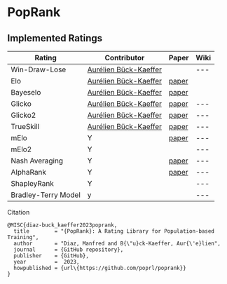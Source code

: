 # PopRank


## Implemented Ratings
| __Rating__ | __Contributor__ | Paper | Wiki
|---|---|---|---|
| Win-Draw-Lose | [Aurélien Bück-Kaeffer](https://github.com/Scezaquer) | |---|
| Elo | [Aurélien Bück-Kaeffer](https://github.com/Scezaquer) | [paper](https://uscf1-nyc1.aodhosting.com/CL-AND-CR-ALL/CL-ALL/1961/1961_06.pdf#page=8)|
| Bayeselo | [Aurélien Bück-Kaeffer](https://github.com/Scezaquer)| [paper](http://personal.psu.edu/drh20/papers/bt.pdf)|
| Glicko | [Aurélien Bück-Kaeffer](https://github.com/Scezaquer) | [paper](http://www.glicko.net/glicko/glicko.pdf)|---|
| Glicko2 | [Aurélien Bück-Kaeffer](https://github.com/Scezaquer) | [paper](http://www.glicko.net/glicko/glicko2.pdf)|---|
| TrueSkill | [Aurélien Bück-Kaeffer](https://github.com/Scezaquer) | [paper](https://www.microsoft.com/en-us/research/publication/trueskilltm-a-bayesian-skill-rating-system/)|---|
| mElo |  Y | [paper](https://proceedings.neurips.cc/paper/2018/hash/cdf1035c34ec380218a8cc9a43d438f9-Abstract.html)|---|
| mElo2 |  Y | |---|
| Nash Averaging |  Y | [paper](https://proceedings.neurips.cc/paper/2018/hash/cdf1035c34ec380218a8cc9a43d438f9-Abstract.html)|---|
| AlphaRank |  Y | [paper](https://www.nature.com/articles/s41598-019-45619-9)|---|
| ShapleyRank |  Y | |---|
| Bradley-Terry Model | y | |---|

Citation
```
@MISC{diaz-buck_kaeffer2023poprank,
  title        = "{PopRank}: A Rating Library for Population-based Training",
  author       = "Diaz, Manfred and B{\"u}ck-Kaeffer, Aur{\'e}lien",
  journal      = {GitHub repository},
  publisher    = {GitHub},
  year         =  2023,
  howpublished = {url\{https://github.com/poprl/poprank}}
}
```
